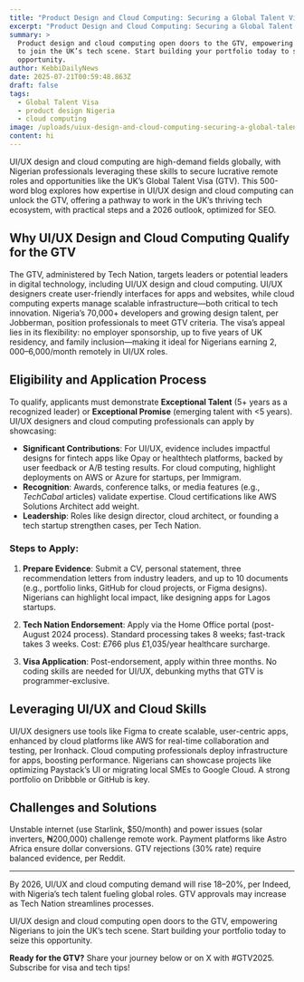 ```yaml
---
title: "Product Design and Cloud Computing: Securing a Global Talent Visa"
excerpt: "Product Design and Cloud Computing: Securing a Global Talent Visa"
summary: >
  Product design and cloud computing open doors to the GTV, empowering Nigerians
  to join the UK’s tech scene. Start building your portfolio today to seize this
  opportunity.
author: KebbiDailyNews
date: 2025-07-21T00:59:48.863Z
draft: false
tags:
  - Global Talent Visa
  - product design Nigeria
  - cloud computing
image: /uploads/uiux-design-and-cloud-computing-securing-a-global-talent-visa-in-2025.jpg
content: hi
---
```


UI/UX design and cloud computing are high-demand fields globally, with Nigerian professionals leveraging these skills to secure lucrative remote roles and opportunities like the UK’s Global Talent Visa (GTV). This 500-word blog explores how expertise in UI/UX design and cloud computing can unlock the GTV, offering a pathway to work in the UK’s thriving tech ecosystem, with practical steps and a 2026 outlook, optimized for SEO.

## Why UI/UX Design and Cloud Computing Qualify for the GTV

The GTV, administered by Tech Nation, targets leaders or potential leaders in digital technology, including UI/UX design and cloud computing. UI/UX designers create user-friendly interfaces for apps and websites, while cloud computing experts manage scalable infrastructure—both critical to tech innovation. Nigeria’s 70,000+ developers and growing design talent, per Jobberman, position professionals to meet GTV criteria. The visa’s appeal lies in its flexibility: no employer sponsorship, up to five years of UK residency, and family inclusion—making it ideal for Nigerians earning $2,000–$6,000/month remotely in UI/UX roles.

## Eligibility and Application Process

To qualify, applicants must demonstrate **Exceptional Talent** (5+ years as a recognized leader) or **Exceptional Promise** (emerging talent with <5 years). UI/UX designers and cloud computing professionals can apply by showcasing:

- **Significant Contributions**: For UI/UX, evidence includes impactful designs for fintech apps like Opay or healthtech platforms, backed by user feedback or A/B testing results. For cloud computing, highlight deployments on AWS or Azure for startups, per Immigram.
- **Recognition**: Awards, conference talks, or media features (e.g., *TechCabal* articles) validate expertise. Cloud certifications like AWS Solutions Architect add weight.
- **Leadership**: Roles like design director, cloud architect, or founding a tech startup strengthen cases, per Tech Nation.

### Steps to Apply:

1. **Prepare Evidence**: Submit a CV, personal statement, three recommendation letters from industry leaders, and up to 10 documents (e.g., portfolio links, GitHub for cloud projects, or Figma designs). Nigerians can highlight local impact, like designing apps for Lagos startups.

2. **Tech Nation Endorsement**: Apply via the Home Office portal (post-August 2024 process). Standard processing takes 8 weeks; fast-track takes 3 weeks. Cost: £766 plus £1,035/year healthcare surcharge.

3. **Visa Application**: Post-endorsement, apply within three months. No coding skills are needed for UI/UX, debunking myths that GTV is programmer-exclusive.

## Leveraging UI/UX and Cloud Skills

UI/UX designers use tools like Figma to create scalable, user-centric apps, enhanced by cloud platforms like AWS for real-time collaboration and testing, per Ironhack. Cloud computing professionals deploy infrastructure for apps, boosting performance. Nigerians can showcase projects like optimizing Paystack’s UI or migrating local SMEs to Google Cloud. A strong portfolio on Dribbble or GitHub is key.

## Challenges and Solutions

Unstable internet (use Starlink, $50/month) and power issues (solar inverters, ₦200,000) challenge remote work. Payment platforms like Astro Africa ensure dollar conversions. GTV rejections (30% rate) require balanced evidence, per Reddit.

---

By 2026, UI/UX and cloud computing demand will rise 18–20%, per Indeed, with Nigeria’s tech talent fueling global roles. GTV approvals may increase as Tech Nation streamlines processes.

UI/UX design and cloud computing open doors to the GTV, empowering Nigerians to join the UK’s tech scene. Start building your portfolio today to seize this opportunity.

**Ready for the GTV?** Share your journey below or on X with #GTV2025. Subscribe for visa and tech tips!
